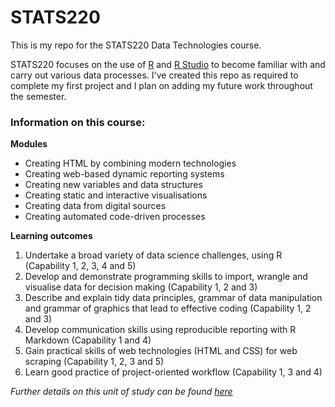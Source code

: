 # STATS220
This is my repo for the STATS220 Data Technologies course.  

STATS220 focuses on the use of [R](https://www.r-project.org/) and [R Studio](https://posit.co/download/rstudio-desktop/) to become familiar with and carry out various data processes. I've created this repo as required to complete my first project and I plan on adding my future work throughout the semester. 

### Information on this course:  
**Modules** 
* Creating HTML by combining modern technologies
* Creating web-based dynamic reporting systems
* Creating new variables and data structures
* Creating static and interactive visualisations
* Creating data from digital sources
* Creating automated code-driven processes

**Learning outcomes**
1. Undertake a broad variety of data science challenges, using R (Capability 1, 2, 3, 4 and 5)
2. Develop and demonstrate programming skills to import, wrangle and visualise data for decision making (Capability 1, 2 and 3)
3. Describe and explain tidy data principles, grammar of data manipulation and grammar of graphics that lead to effective coding (Capability 1, 2 and 3)
4. Develop communication skills using reproducible reporting with R Markdown (Capability 1 and 4)
5. Gain practical skills of web technologies (HTML and CSS) for web scraping (Capability 1, 2, 3 and 5)
6. Learn good practice of project-oriented workflow (Capability 1, 3 and 4)

*Further details on this unit of study can be found [here](https://courseoutline.auckland.ac.nz/dco/course/STATS/220/1213)*
